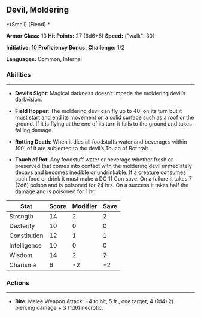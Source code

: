 ## Devil, Moldering
*(Small) (Fiend) *

**Armor Class:** 13
**Hit Points:** 27 (6d6+6)
**Speed:** {"walk": 30}

**Initiative:** 10
**Proficiency Bonus:**
**Challenge:** 1/2

**Languages:** Common, Infernal

### Abilities
 --- 
- **Devil’s Sight**: Magical darkness doesn’t impede the moldering devil’s darkvision.

- **Field Hopper**: The moldering devil can fly up to 40' on its turn but it must start and end its movement on a solid surface such as a roof or the ground. If it is flying at the end of its turn it falls to the ground and takes falling damage.

- **Rotting Death**: When it dies all foodstuffs water and beverages within 100' of it are subjected to the devil’s Touch of Rot trait.

- **Touch of Rot**: Any foodstuff water or beverage whether fresh or preserved that comes into contact with the moldering devil immediately decays and becomes inedible or undrinkable. If a creature consumes such food or drink it must make a DC 11 Con save. On a failure it takes 7 (2d6) poison and is poisoned for 24 hrs. On a success it takes half the damage and is poisoned for 1 hr.



| Stat | Score | Modifier | Save |
| ---- | ---- | ---- | ---- |
| Strength | 14 | 2 | 2 |
| Dexterity | 10 | 0 | 0 |
| Constitution | 12 | 1 | 1 |
| Intelligence | 10 | 0 | 0 |
| Wisdom | 14 | 2 | 2 |
| Charisma | 6 | -2 | -2 |

### Actions
 --- 
- **Bite**: Melee Weapon Attack: +4 to hit, 5 ft., one target, 4 (1d4+2) piercing damage + 3 (1d6) necrotic.


